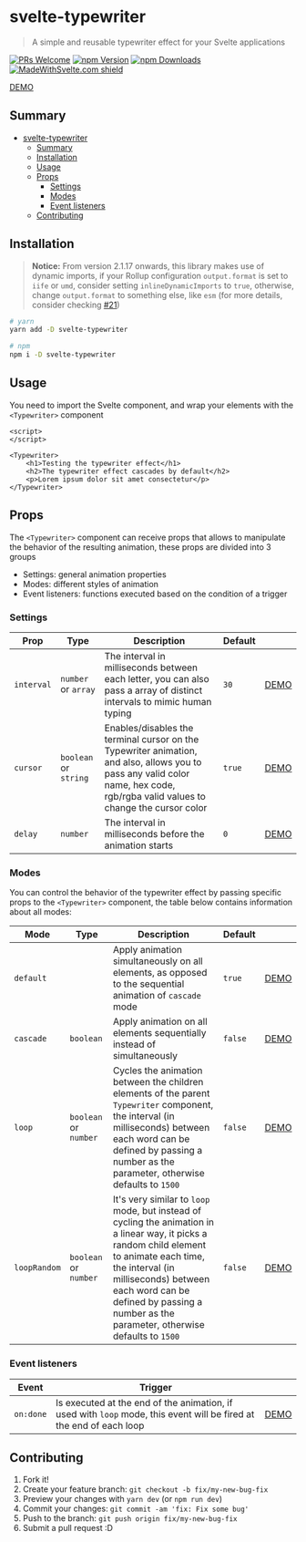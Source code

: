 # svelte-typewriter

> A simple and reusable typewriter effect for your Svelte applications

[![PRs Welcome](https://img.shields.io/badge/PRs-welcome-brightgreen.svg)](http://makeapullrequest.com)
[![npm Version](https://img.shields.io/npm/v/svelte-typewriter)](https://www.npmjs.com/package/svelte-typewriter)
[![npm Downloads](https://img.shields.io/npm/dw/svelte-typewriter)](https://www.npmjs.com/package/svelte-typewriter)
[![MadeWithSvelte.com shield](https://madewithsvelte.com/storage/repo-shields/2074-shield.svg)](https://madewithsvelte.com/p/svelte-typewriter/shield-link)

[DEMO](https://svelte.dev/repl/9dfb73bfa9b34aeea4740fa23f5cde8a)

## Summary

-   [svelte-typewriter](#svelte-typewriter)
    -   [Summary](#summary)
    -   [Installation](#installation)
    -   [Usage](#usage)
    -   [Props](#props)
        -   [Settings](#settings)
        -   [Modes](#modes)
        -   [Event listeners](#event-listeners)
    -   [Contributing](#contributing)

## Installation

> **Notice:** From version 2.1.17 onwards, this library makes use of dynamic imports, if your Rollup configuration `output.format` is set to `iife` or `umd`, consider setting `inlineDynamicImports` to `true`, otherwise, change `output.format` to something else, like `esm` (for more details, consider checking [#21](https://github.com/henriquehbr/svelte-typewriter/issues/21))

```bash
# yarn
yarn add -D svelte-typewriter

# npm
npm i -D svelte-typewriter
```

## Usage

You need to import the Svelte component, and wrap your elements with the `<Typewriter>` component

```svelte
<script>
</script>

<Typewriter>
	<h1>Testing the typewriter effect</h1>
	<h2>The typewriter effect cascades by default</h2>
	<p>Lorem ipsum dolor sit amet consectetur</p>
</Typewriter>

```

## Props

The `<Typewriter>` component can receive props that allows to manipulate the behavior of the resulting animation, these props are divided into 3 groups

-   Settings: general animation properties
-   Modes: different styles of animation
-   Event listeners: functions executed based on the condition of a trigger

### Settings

| Prop       | Type                  | Description                                                                                                                                                                     | Default |                                                                                 |
| ---------- | --------------------- | ------------------------------------------------------------------------------------------------------------------------------------------------------------------------------- | ------- | ------------------------------------------------------------------------------- |
| `interval` | `number` or `array`   | The interval in milliseconds between each letter, you can also pass a array of distinct intervals to mimic human typing                                                         | `30`    | [DEMO](https://svelte.dev/repl/eb6caec159cf454b8f2bc98f3444fa8c)                |
| `cursor`   | `boolean` or `string` | Enables/disables the terminal cursor on the Typewriter animation, and also, allows you to pass any valid color name, hex code, rgb/rgba valid values to change the cursor color | `true`  | [DEMO](https://svelte.dev/repl/6008b5aaff6f46e5909c63e795a19f5a)                |
| `delay`    | `number`              | The interval in milliseconds before the animation starts                                                                                                                        | `0`     | [DEMO](https://svelte.dev/repl/2002ac9fe1e0433a88a687b3b3d4c58b?version=3.29.0) |

### Modes

You can control the behavior of the typewriter effect by passing specific props to the `<Typewriter>` component, the table below contains information about all modes:

| Mode         | Type                  | Description                                                                                                                                                                                                                                                                      | Default |                                                                  |
| ------------ | --------------------- | -------------------------------------------------------------------------------------------------------------------------------------------------------------------------------------------------------------------------------------------------------------------------------- | ------- | ---------------------------------------------------------------- |
| `default`    |                       | Apply animation simultaneously on all elements, as opposed to the sequential animation of `cascade` mode                                                                                                                                                                         | `true`  | [DEMO](https://svelte.dev/repl/9dfb73bfa9b34aeea4740fa23f5cde8a) |
| `cascade`    | `boolean`             | Apply animation on all elements sequentially instead of simultaneously                                                                                                                                                                                                           | `false` | [DEMO](https://svelte.dev/repl/9ddb89942e954a2a90b553356952ff46) |
| `loop`       | `boolean` or `number` | Cycles the animation between the children elements of the parent `Typewriter` component, the interval (in milliseconds) between each word can be defined by passing a number as the parameter, otherwise defaults to `1500`                                                      | `false` | [DEMO](https://svelte.dev/repl/e8b82d83f6c2444b97619238404bcd4d) |
| `loopRandom` | `boolean` or `number` | It's very similar to `loop` mode, but instead of cycling the animation in a linear way, it picks a random child element to animate each time, the interval (in milliseconds) between each word can be defined by passing a number as the parameter, otherwise defaults to `1500` | `false` | [DEMO](https://svelte.dev/repl/d75f38dc86374f7ebd20e1e33d278b09) |

### Event listeners

| Event     | Trigger                                                                                                             |                                                                  |
| --------- | ------------------------------------------------------------------------------------------------------------------- | ---------------------------------------------------------------- |
| `on:done` | Is executed at the end of the animation, if used with `loop` mode, this event will be fired at the end of each loop | [DEMO](https://svelte.dev/repl/145cbf66c396497aa5338846077d53e0) |

## Contributing

1. Fork it!
2. Create your feature branch: `git checkout -b fix/my-new-bug-fix`
3. Preview your changes with `yarn dev` (or `npm run dev`)
4. Commit your changes: `git commit -am 'fix: Fix some bug'`
5. Push to the branch: `git push origin fix/my-new-bug-fix`
6. Submit a pull request :D
